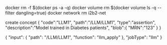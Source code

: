 docker rm -f $(docker ps -a -q)
docker volume rm $(docker volume ls -q --filter dangling=true)
docker network rm i2b2-net

create concept
{
   "code":"LLM1",
   "path":"/LLM/LLM1",
   "type":"assertion",
   "description":"Model trained in Diabetes patients",
   "blob":{
      "MRN":"123"
   }
 }

{
  "input": {
    "path": "/LLM/LLM1",
    "function": "llm_apply"
  },
  "jobType": "llm"
}
